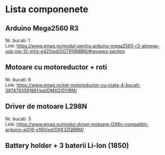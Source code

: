 # Lista componenete

## Arduino Mega2560 R3

Nr. bucati: 1<br>
Link: https://www.emag.ro/modul-pentru-arduino-mega2560-r3-atmega-usb-isp-12-mhz-e421/pd/DGTR16MBM/#reviews-section<br>

## Motoare cu motoreductor + roti

Nr. bucati: 6<br>
Link: https://www.emag.ro/set-motoreductor-cu-roata-4-bucati-3874783591881/pd/DMXQ1DYBM/<br>

## Driver de motoare L298N

Nr. bucati: 3<br>
Link: https://www.emag.ro/modul-driver-motoare-l298n-compatibil-arduino-ai016-s190/pd/DXK3ZQBBM/<br>

## Battery holder + 3 baterii Li-Ion (1850)
